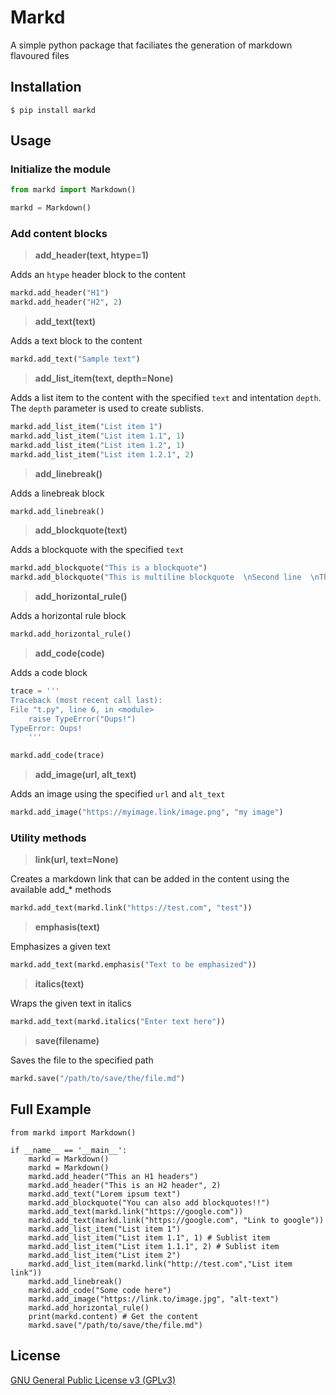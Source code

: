 # Markd

A simple python package that faciliates the generation of markdown flavoured files

## Installation

```code
$ pip install markd
```

## Usage

### Initialize the module

```python
from markd import Markdown()

markd = Markdown()
```

### Add content blocks

> **add_header(text, htype=1)**

Adds an `htype` header block to the content

```python
markd.add_header("H1")
markd.add_header("H2", 2)
```

> **add_text(text)**

Adds a text block to the content

```python
markd.add_text("Sample text")
```

> **add_list_item(text, depth=None)**

Adds a list item to the content with the specified `text` and intentation `depth`.
The `depth` parameter is used to create sublists.

```python
markd.add_list_item("List item 1")
markd.add_list_item("List item 1.1", 1)
markd.add_list_item("List item 1.2", 1)
markd.add_list_item("List item 1.2.1", 2)
```

> **add_linebreak()**

Adds a linebreak block

```python
markd.add_linebreak()
```

> **add_blockquote(text)**

Adds a blockquote with the specified `text`

```python
markd.add_blockquote("This is a blockquote")
markd.add_blockquote("This is multiline blockquote  \nSecond line  \nThird line")
```

> **add_horizontal_rule()**

Adds a horizontal rule block

```python
markd.add_horizontal_rule()
```

> **add_code(code)**

Adds a code block

```python
trace = '''
Traceback (most recent call last):
File "t.py", line 6, in <module>
    raise TypeError("Oups!")
TypeError: Oups!
    '''

markd.add_code(trace)
```

> **add_image(url, alt_text)**

Adds an image using the specified `url` and `alt_text`

```python
markd.add_image("https://myimage.link/image.png", "my image")
```

### Utility methods

> **link(url, text=None)**

Creates a markdown link that can be added in the content using the available add_* methods

```python
markd.add_text(markd.link("https://test.com", "test"))

```

> **emphasis(text)**

Emphasizes a given text

```python
markd.add_text(markd.emphasis("Text to be emphasized"))
```

> **italics(text)**

 Wraps the given text in italics

```python
markd.add_text(markd.italics("Enter text here"))
```

> **save(filename)**

Saves the file to the specified path

```python
markd.save("/path/to/save/the/file.md")
```

## Full Example

```code
from markd import Markdown()

if __name__ == '__main__':
    markd = Markdown()
    markd = Markdown()
    markd.add_header("This an H1 headers")
    markd.add_header("This is an H2 header", 2)
    markd.add_text("Lorem ipsum text")
    markd.add_blockquote("You can also add blockquotes!!")
    markd.add_text(markd.link("https://google.com"))
    markd.add_text(markd.link("https://google.com", "Link to google"))
    markd.add_list_item("List item 1")
    markd.add_list_item("List item 1.1", 1) # Sublist item
    markd.add_list_item("List item 1.1.1", 2) # Sublist item
    markd.add_list_item("List item 2")
    markd.add_list_item(markd.link("http://test.com","List item link"))
    markd.add_linebreak()
    markd.add_code("Some code here")
    markd.add_image("https://link.to/image.jpg", "alt-text")
    markd.add_horizontal_rule()
    print(markd.content) # Get the content
    markd.save("/path/to/save/the/file.md")
```

## License

[GNU General Public License v3 (GPLv3)](https://github.com/panstel/markd/blob/master/LICENSE)
